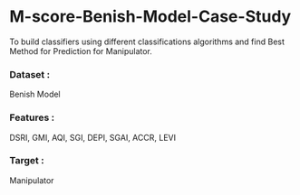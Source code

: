 # M-score-Benish-Model-Case-Study

To build classifiers using different classifications algorithms and find Best Method for Prediction for Manipulator.

### Dataset : 
Benish Model
### Features : 
DSRI, GMI, AQI, SGI, DEPI, SGAI, ACCR, LEVI
### Target : 
Manipulator
